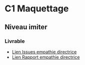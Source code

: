 # C1 Maquettage

## Niveau imiter
### Livrable

- [Lien Issues empathie directrice](https://github.com/cnmh/besoin/issues/13)
- [Lien Rapport empathie directrice ](https://cnmh.github.io/besoin/Empathie-directrice/rapport.html)